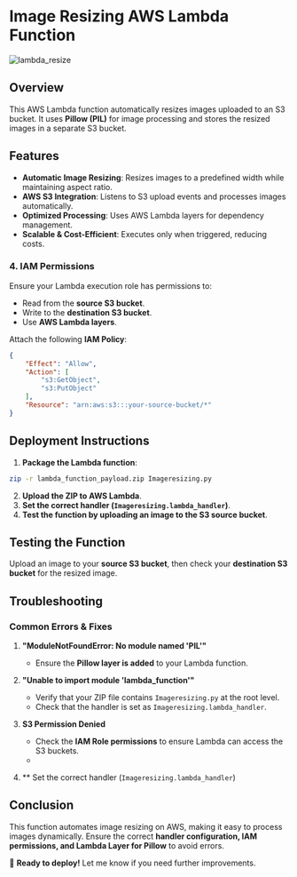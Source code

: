 # **Image Resizing AWS Lambda Function**


![lambda_resize](https://github.com/user-attachments/assets/b27fcf09-9253-4efe-891d-edeef110af6a)


## **Overview**
This AWS Lambda function automatically resizes images uploaded to an S3 bucket. It uses **Pillow (PIL)** for image processing and stores the resized images in a separate S3 bucket.

## **Features**
- **Automatic Image Resizing**: Resizes images to a predefined width while maintaining aspect ratio.
- **AWS S3 Integration**: Listens to S3 upload events and processes images automatically.
- **Optimized Processing**: Uses AWS Lambda layers for dependency management.
- **Scalable & Cost-Efficient**: Executes only when triggered, reducing costs.


### **4. IAM Permissions**
Ensure your Lambda execution role has permissions to:
- Read from the **source S3 bucket**.
- Write to the **destination S3 bucket**.
- Use **AWS Lambda layers**.

Attach the following **IAM Policy**:
```json
{
    "Effect": "Allow",
    "Action": [
        "s3:GetObject",
        "s3:PutObject"
    ],
    "Resource": "arn:aws:s3:::your-source-bucket/*"
}
```

## **Deployment Instructions**
1. **Package the Lambda function**:
```bash
zip -r lambda_function_payload.zip Imageresizing.py
```
2. **Upload the ZIP to AWS Lambda**.
3. **Set the correct handler (`Imageresizing.lambda_handler`)**.
4. **Test the function by uploading an image to the S3 source bucket**.

## **Testing the Function**
Upload an image to your **source S3 bucket**, then check your **destination S3 bucket** for the resized image.

## **Troubleshooting**
### **Common Errors & Fixes**
1. **"ModuleNotFoundError: No module named 'PIL'"**
   - Ensure the **Pillow layer is added** to your Lambda function.

2. **"Unable to import module 'lambda_function'"**
   - Verify that your ZIP file contains `Imageresizing.py` at the root level.
   - Check that the handler is set as `Imageresizing.lambda_handler`.

3. **S3 Permission Denied**
   - Check the **IAM Role permissions** to ensure Lambda can access the S3 buckets.
   - 
4. ** Set the correct handler (`Imageresizing.lambda_handler`)

## **Conclusion**
This function automates image resizing on AWS, making it easy to process images dynamically. Ensure the correct **handler configuration, IAM permissions, and Lambda Layer for Pillow** to avoid errors.

🚀 **Ready to deploy!** Let me know if you need further improvements.
